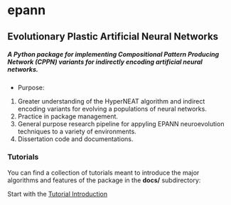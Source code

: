 # epann

## Evolutionary Plastic Artificial Neural Networks

##### A Python package for implementing Compositional Pattern Producing Network (CPPN) variants for indirectly encoding artificial neural networks.

- Purpose:
1. Greater understanding of the HyperNEAT algorithm and indirect encoding variants for evolving a populations of neural networks.
2. Practice in package management.
3. General purpose research pipeline for appyling EPANN neuroevolution techniques to a variety of environments.
4. Dissertation code and documentations.

### Tutorials

You can find a collection of tutorials meant to introduce the major algorithms and features of the package in the **docs/** subdirectory:

Start with the [Tutorial Introduction](https://github.com/chadwcarlson/epann/tree/master/docs/Tutorials)




